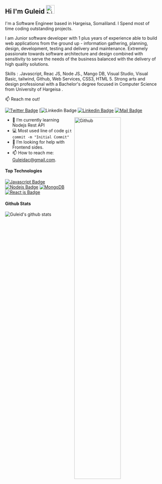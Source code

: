 ## Hi I'm Guleid <img src="https://user-images.githubusercontent.com/1303154/88677602-1635ba80-d120-11ea-84d8-d263ba5fc3c0.gif" width="28px" alt="hi">

I'm a Software Engineer based in Hargeisa, Somaliland. I Spend most of time coding outstanding projects.

I am Junior software developer with 1 plus years of experience able to build web applications from the ground up - information gathering, planning, design, development, testing and delivery and maintenance. Extremely passionate towards software architecture and design combined with sensitivity to serve the needs of the business balanced with the delivery of high quality solutions.

Skills : .Javascript, Reac JS, Node JS., Mango DB, Visual Studio, Visual Basic, tailwind, Github, Web Services, CSS3, HTML 5. Strong arts and design professional with a Bachelor's degree focused in Computer Science from University of Hargeisa .

:mailbox: Reach me out!

[![Twitter Badge](https://img.shields.io/badge/-@Iamshabel-1ca0f1?style=flat&labelColor=1ca0f1&logo=twitter&logoColor=white&link=https://twitter.com/Ipenywis)](https://twitter.com/iamshabel) [![Linkedin Badge](https://img.shields.io/badge/-Mubarak-0e76a8?style=flat&labelColor=0e76a8&logo=linkedin&logoColor=white) [![Linkedin Badge](https://img.shields.io/badge/-Guleid-0e76a8?style=flat&labelColor=0e76a8&logo=linkedin&logoColor=white)](https://www.linkedin.com/in/guleid-abdi-566a83177/) [![Mail Badge](https://img.shields.io/badge/-Guleid-c0392b?style=flat&labelColor=c0392b&logo=gmail&logoColor=white)](mailto:guleidac@gmail.com)

<img width="55%" align="right" alt="Github" src="https://raw.githubusercontent.com/onimur/.github/master/.resources/git-header.svg" />
<!-- TODO: Add last video link -->

- 🔭 I’m currently learning Nodejs Rest API
- :computer: Most used line of code `git commit -m "Initial Commit"`
- 🤔 I’m looking for help with Frontend sides.
- 📫 How to reach me: Guleidac@gmail.com.

#### Top Technologies

<!-- TODO: Make technologies links takes you to repositories -->

[![Javascript Badge](https://img.shields.io/badge/-Typescript-007acc?style=for-the-badge&labelColor=black&logo=typescript&logoColor=007acc)](#) [![Nodejs Badge](https://img.shields.io/badge/-Nodejs-3C873A?style=for-the-badge&labelColor=black&logo=node.js&logoColor=3C873A)](#) [![MongoDB](https://img.shields.io/badge/-GraphQl-e535ab?style=for-the-badge&labelColor=black&logo=graphql&logoColor=e535ab)](#) [![React js Badge](https://img.shields.io/badge/-Flutter-3F79AC?style=for-the-badge&labelColor=black&logo=flutter&logoColor=3F79AC)](#)

#### Github Stats

![Guleid's github stats](https://github-readme-stats.vercel.app/api?username=GuleidAbdi&count_private=true&theme=tokyonight&hide=contribs,prs)
